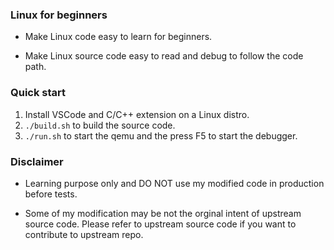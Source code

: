### Linux for beginners

- Make Linux code easy to learn for beginners.

- Make Linux source code easy to read and debug to follow the code path.

### Quick start

1. Install VSCode and C/C++ extension on a Linux distro.
2. `./build.sh` to build the source code.
3. `./run.sh` to start the qemu and the press F5 to start the debugger.

### Disclaimer

- Learning purpose only and DO NOT use my modified code in production before tests.

- Some of my modification may be not the orginal intent of upstream source code. Please refer to upstream source code if you want to contribute to upstream repo.
